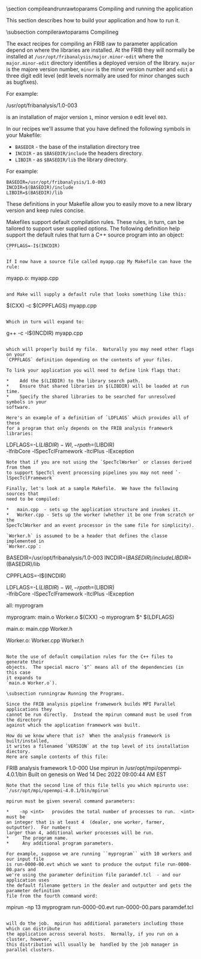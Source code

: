 \section compileandrunrawtoparams  Compiling and running the application

This section describes how to build your application and how to run it.

\subsection compilerawtoparams Compilineg

The exact recipes for compiling an FRIB raw to parameter application depend on
where the libraries are installed.  At the FRIB they will normally be installed at
`/usr/opt/fribanalysis/major.minor-edit`  where the `major.minor-edit` directory
identifies a deployed version of the library.   `major` is the majore version number,
`minor` is the minor version number and `edit` a three digit edit level (edit
levels normally are used for minor changes such as bugfixes).

For example:

   /usr/opt/fribanalysis/1.0-003
   
is an installation of major version `1`, minor version `0` edit level `003`.

In our recipes we'll assume that you have defined the following symbols
in your Makefile:

*    `BASEDIR`   - the base of the installation directory tree
*    `INCDIR`    - as `$BASEDIR/include` the headers directory.
*    `LIBDIR`    - as `$BASEDIR/lib`  the library directory.

For example:

```
BASEDIR=/usr/opt/fribanalysis/1.0-003
INCDIR=$(BASEDIR)/include
LIBDIR=$(BASEDIR)/lib
```

These definitions in your Makefile allow you to easily move to a new library version
and keep rules concise.

Makefiles support default compilation rules.  These rules, in turn, can be tailored
to support user supplied options.   The following definition help support the
default rules that turn a C++ source program into an object:

```
CPPFLAGS=-I$(INCDIR)
``

If I now have a source file called myapp.cpp My Makefile can have the rule:

```
myapp.o:  myapp.cpp
```

and Make will supply a default rule that looks something like this:

```
$(CXX) -c $(CPPFLAGS) myapp.cpp
```

Which in turn will expand to:

```
g++ -c -I$(INCDIR) myapp.cpp
```

which will properly build my file.  Naturally you may need other flags on your
`CPPFLAGS` definition depending on the contents of your files.

To link your application you will need to define link flags that:

*    Add the $(LIBDIR) to the library search path.
*    Ensure that shared libraries in $(LIBDIR) will be loaded at run time.
*    Specify the shared libraries to be searched for unresolved symbols in your
software.

Here's an example of a definition of `LDFLAGS` which provides all of these
for a program that only depends on the FRIB analysis framework libraries:

```
LDFLAGS=-L$(LIBDIR) -Wl,-rpath=$(LIBDIR) \
    -lfribCore -lSpecTclFramework -ltclPlus -lException
```
Note that if you are not using the `SpecTclWorker` or classes derived from them
to support SpecTcl event processing pipelines you may not need `-lSpecTclFramework`

Finally, let's look at a sample Makefile.  We have the following sources that
need to be compiled:

*   main.cpp  - sets up the application structure and invokes it.
*   Worker.cpp - Sets up the worker (whether it be one from scratch or the
SpecTclWorker and an event processor in the same file for simplicity).

`Worker.h` is assumed to be a header that defines the classe implemented in
`Worker.cpp`:

```
BASEDIR=/usr/opt/fribanalysis/1.0-003
INCDIR=$(BASEDIR)/include
LIBDIR=$(BASEDIR)/lib

CPPFLAGS=-I$(INCDIR)

LDFLAGS=-L$(LIBDIR) -Wl,-rpath=$(LIBDIR) \
    -lfribCore -lSpecTclFramework -ltclPlus -lException
    
all: myprogram

myprogram: main.o Worker.o
    $(CXX)  -o myprogram $^ $(LDFLAGS)
    
main.o: main.cpp Worker.h

Worker.o: Worker.cpp Worker.h


```

Note the use of default compilation rules for the C++ files to generate their
objects.  The special macro `$^` means all of the dependencies (in this case
it expands to
`main.o Worker.o`).

\subsection runningraw Running the Programs.

Since the FRIB analysis pipeline framwework builds MPI Parallel applications they
cannot be run directly.  Instead the mpirun command must be used from the directory
against which the application framework was built.

How do we know where that is?  When the analysis framework is built/installed,
it writes a filenamed `VERSION` at the top level of its installation diectory.
Here are sample contents of this file:

```

FRIB analysis framework 1.0-000
Use mpirun in /usr/opt/mpi/openmpi-4.0.1/bin
Built on genesis on Wed 14 Dec 2022 09:00:44 AM EST

```
Note that the second line of this file tells you which mpirunto use:
`/usr/opt/mpi/openmpi-4.0.1/bin/mpirun`

mpirun must be given several command parameters:

*    -np <int>   provides the total number of processes to run.  <int> must be
an integer that is at least 4  (dealer, one worker, farmer, outputter).  For numbers
larger than 4, additional worker processes will be run.
*     The program name.
*     Any additional program parameters.

For example, suppose we are running ``myprogram`` with 10 workers and our input file
is run-0000-00.evt which we want to produce the output file run-0000-00.pars and
we're using the parameter definition file paramdef.tcl  - and our application uses
the default filename getters in the dealer and outputter and gets the parameter definition
file from the fourth command word:

```
mpirun -np 13 myprogram run-0000-00.evt run-0000-00.pars paramdef.tcl
```

will do the job.  mpirun has additional parameters including those which can distribute
the application across several hosts.  Normally, if you run on a cluster, however,
this distribution will usually be  handled by the job manager in parallel clusters.